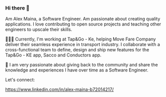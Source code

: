 ### Hi there 👋

Am Alex Maina, a Software Engineer. Am passionate about creating quality applications. I love contributing to open source projects and teaching other engineers to upscale their skills.

👨🏽‍💻 Currently, I'm working at Tap&Go - Ke, helping Move Fare Company  deliver their seamless experience in transport industry. I collaborate with a cross-functional team to define, design and ship new features for the Tap&Go - KE app, Sacco and Conductors app.

🚀 I am very passionate about giving back to the community and share the knowledge and experiences I have over time as a Software Engineer.

Let's connect:

https://www.linkedin.com/in/alex-maina-b72014217/

  
